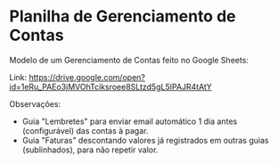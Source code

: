 # Planilha de Gerenciamento de Contas
Modelo de um Gerenciamento de Contas feito no Google Sheets:

Link: https://drive.google.com/open?id=1eRu_PAEo3jMVOhTciksroee8SLtzd5gL5IPAJR4tAtY

Observações:
- Guia "Lembretes" para enviar email automático 1 dia antes (configurável) das contas à pagar.
- Guia "Faturas" descontando valores já registrados em outras guias (sublinhados), para não repetir valor.
